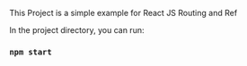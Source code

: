 This Project is a simple example for React JS Routing and Ref

In the project directory, you can run:

### `npm start`

